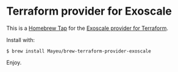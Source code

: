 # Terraform provider for Exoscale

This is a [Homebrew Tap][tap-doc] for the [Exoscale provider for
Terraform][exoscale-provider].

Install with:

    $ brew install Mayeu/brew-terraform-provider-exoscale

Enjoy.

[tap-doc]: https://github.com/Homebrew/brew/blob/master/docs/How-to-Create-and-Maintain-a-Tap.md
[exoscale-provider]: https://github.com/exoscale/terraform-provider-exoscale
